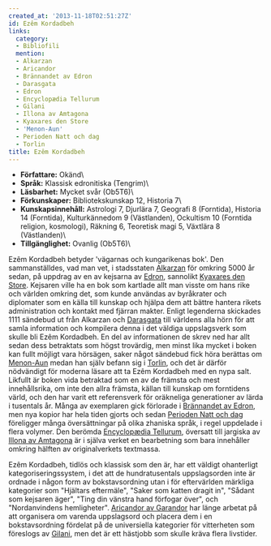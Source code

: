 ```yaml
---
created_at: '2013-11-18T02:51:27Z'
id: Ezêm Kordadbeh
links:
  category:
  - Bibliofili
  mention:
  - Alkarzan
  - Aricandor
  - Brännandet av Edron
  - Darasgata
  - Edron
  - Encyclopædia Tellurum
  - Gilani
  - Illona av Amtagona
  - Kyaxares den Store
  - 'Menon-Aun'
  - Perioden Natt och dag
  - Torlin
title: Ezêm Kordadbeh
---
```


-   **Författare:** Okänd\
-   **Språk:** Klassisk edronitiska (Tengrim)\
-   **Läsbarhet:** Mycket svår (Ob5T6)\
-   **Förkunskaper:** Bibliotekskunskap 12, Historia 7\
-   **Kunskapsinnehåll:** Astrologi 7, Djurlära 7, Geografi 8 (Forntida), Historia 14 (Forntida),
    Kulturkännedom 9 (Västlanden), Ockultism 10 (Forntida religion, kosmologi), Räkning 6, Teoretisk
    magi 5, Växtlära 8 (Västlanden)\
-   **Tillgänglighet:** Ovanlig (Ob5T6)\

Ezêm Kordadbeh betyder 'vägarnas och kungarikenas bok'. Den sammanställdes, vad man vet, i
stadsstaten [Alkarzan] för omkring 5000 år sedan, på uppdrag av en av kejsarna av [Edron], sannolikt
[Kyaxares den Store]. Kejsaren ville ha en bok som kartlade allt man visste om hans rike och världen
omkring det, som kunde användas av byråkrater och diplomater som en källa till kunskap och hjälpa
dem att bättre hantera rikets administration och kontakt med fjärran makter. Enligt legenderna
skickades 1111 sändebud ut från Alkarzan och [Darasgata] till världens alla hörn för att samla
information och kompilera denna i det väldiga uppslagsverk som skulle bli Ezêm Kordadbeh. En del av
informationen de skrev ned har allt sedan dess betraktats som högst trovärdig, men minst lika mycket
i boken kan fullt möjligt vara hörsägen, saker något sändebud fick höra berättas om [Menon-Aun]
medan han själv befann sig i [Torlin], och det är därför nödvändigt för moderna läsare att ta Ezêm
Kordadbeh med en nypa salt. Likfullt är boken vida betraktad som en av de främsta och mest
innehållsrika, om inte den allra främsta, källan till kunskap om forntidens värld, och den har varit
ett referensverk för oräkneliga generationer av lärda i tusentals år. Många av exemplaren gick
förlorade i [Brännandet av Edron], men nya kopior har hela tiden gjorts och sedan [Perioden Natt och
dag] föreligger många översättningar på olika zhaniska språk, i regel uppdelade i flera volymer. Den
berömda [Encyclopædia Tellurum], översatt till jargiska av [Illona av Amtagona] är i själva verket
en bearbetning som bara innehåller omkring hälften av originalverkets textmassa.

Ezêm Kordadbeh, tidlös och klassisk som den är, har ett väldigt ohanterligt kategoriseringssystem, i
det att de hundratusentals uppslagsorden inte är ordnade i någon form av bokstavsordning utan i för
eftervärlden märkliga kategorier som "Hjältars eftermäle", "Saker som katten dragit in", "Sådant som
kejsaren äger", "Ting din vänstra hand förfogar över", och "Nordanvindens hemligheter". [Aricandor
av Garandor] har länge arbetat på att organisera om varenda uppslagsord och placera dem i en
bokstavsordning fördelat på de universiella kategorier för vitterheten som föreslogs av [Gilani],
men det är ett hästjobb som skulle kräva flera livstider.

  [Alkarzan]: Alkarzan
  [Edron]: Edron
  [Kyaxares den Store]: Kyaxares_den_Store
  [Darasgata]: Darasgata
  [Menon-Aun]: Menon-Aun
  [Torlin]: Torlin
  [Brännandet av Edron]: Brännandet_av_Edron
  [Perioden Natt och dag]: Perioden_Natt_och_dag
  [Encyclopædia Tellurum]: Encyclopædia_Tellurum
  [Illona av Amtagona]: Illona_av_Amtagona
  [Aricandor av Garandor]: Aricandor
  [Gilani]: Gilani